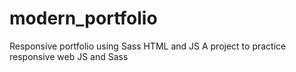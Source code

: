 # modern_portfolio
Responsive portfolio using Sass HTML and JS
A project to practice responsive web JS and Sass
